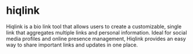 # hiqlink
Hiqlink is a bio link tool that allows users to create a customizable, single link that aggregates multiple links and personal information. Ideal for social media profiles and online presence management, Hiqlink provides an easy way to share important links and updates in one place.
